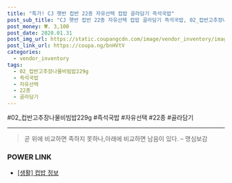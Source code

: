 ```yaml
--- 
title: "특가! CJ 햇반 컵반 22종 자유선택 컵밥 골라담기 즉석국밥" 
post_sub_title: "CJ 햇반 컵반 22종 자유선택 컵밥 골라담기 즉석국밥, 02_컵반고추장나물비빔밥229g" 
post_money: ₩. 3,100 
post_date: 2020.01.31 
post_img_url: https://static.coupangcdn.com/image/vendor_inventory/images/2018/11/22/16/9/659c4751-4dff-4533-8d9c-cc845cfeb6f8.jpg 
post_link_url: https://coupa.ng/bnHVtV 
categories: 
  - vendor_inventory 
tags: 
  - 02_컵반고추장나물비빔밥229g 
  - 즉석국밥 
  - 자유선택 
  - 22종 
  - 골라담기 
--- 
```

  #02_컵반고추장나물비빔밥229g #즉석국밥 #자유선택 #22종 #골라담기 
<hr> 

> 곧 위에 비교하면 족하지 못하나,아래에 비교하면 남음이 있다. – 명심보감 


### POWER LINK

* <a href="https://blog.naver.com/sakai111/221769761388" target="_blank"> [생활] 컵밥 정보 </a>
